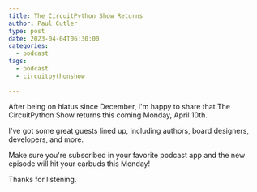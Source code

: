 ```yaml
---
title: The CircuitPython Show Returns
author: Paul Cutler 
type: post 
date: 2023-04-04T06:30:00
categories:
  - podcast
tags:
  - podcast
  - circuitpythonshow

---
```

After being on hiatus since December, I'm happy to share that The CircuitPython Show returns this coming Monday, April 10th.

I've got some great guests lined up, including authors, board designers, developers, and more.  

Make sure you're subscribed in your favorite podcast app and the new episode will hit your earbuds this Monday!

Thanks for listening.
